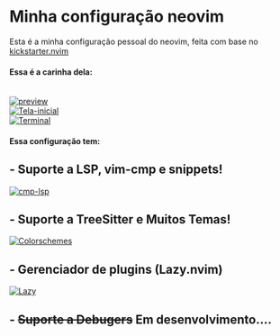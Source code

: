 # Minha configuração neovim

Esta é a minha configuração pessoal do neovim, feita com base no [kickstarter.nvim](https://github.com/nvim-lua/kickstart.nvim)

#### Essa é a carinha dela:
<br>
<a href="https://ibb.co/2MPjqsT"><img src="https://i.ibb.co/kD0hK9t/preview.png" alt="preview" border="0"></a>
<br>
<a href="https://ibb.co/PthjR4r"><img src="https://i.ibb.co/JC7tN2c/Tela-inicial.png" alt="Tela-inicial" border="0"></a>
<br>
<a href="https://ibb.co/GVsPhX6"><img src="https://i.ibb.co/hKX8qk6/Terminal.png" alt="Terminal" border="0"></a>

#### Essa configuração tem:  
## - Suporte a LSP, vim-cmp e snippets!  

<a href="https://imgbb.com/"><img src="https://i.ibb.co/2hFSRgb/cmp-lsp.png" alt="cmp-lsp" border="0"></a>  
## - Suporte a TreeSitter e Muitos Temas!

<a href="https://ibb.co/BzRzY0Q"><img src="https://i.ibb.co/0D3DzH6/Colorschemes.png" alt="Colorschemes" border="0"></a>  
## - Gerenciador de plugins (Lazy.nvim)  

<a href="https://ibb.co/tpG8YCC"><img src="https://i.ibb.co/4RqP4NN/Lazy.png" alt="Lazy" border="0"></a>  

## - <s>Suporte a Debugers</s> Em desenvolvimento....
